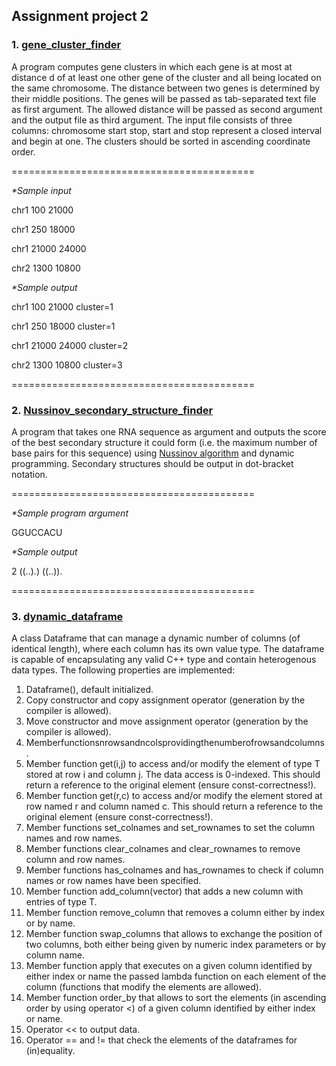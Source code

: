 ## Assignment project 2
### 1. [gene_cluster_finder](gene_cluster_finder.cpp)
A program computes gene clusters in which each gene is at most at distance d of at least one other gene of the cluster and all being located on the same chromosome. The distance between two genes is determined by their middle positions.
The genes will be passed as tab-separated text file as first argument. The allowed distance will be passed as second argument and the output file as third argument. The input file consists of three columns: chromosome start stop, start and stop represent a closed interval and begin at one. The clusters should be sorted in ascending coordinate order.

==========================================

_*Sample input_

chr1 100 21000

chr1 250 18000

chr1 21000 24000

chr2 1300 10800

_*Sample output_

chr1 100 21000 cluster=1

chr1 250 18000 cluster=1

chr1 21000 24000 cluster=2

chr2 1300 10800 cluster=3

==========================================

### 2. [Nussinov_secondary_structure_finder](Nussinov_secondary_structure_finder.cpp)
A program that takes one RNA sequence as argument and outputs the score of the best secondary structure it could form (i.e. the maximum number of base pairs for this sequence) using [Nussinov algorithm](https://math.mit.edu/classes/18.417/Slides/rna-prediction-nussinov.pdf) and dynamic programming. Secondary structures should be output in dot-bracket notation.

==========================================

_*Sample program argument_

GGUCCACU

_*Sample output_

2 ((..).) ((..)).

==========================================

### 3. [dynamic_dataframe](dynamic_dataframe.cpp)
A class Dataframe that can manage a dynamic number of columns (of identical length), where each column has its own value type. The dataframe is capable of encapsulating any valid C++ type and contain heterogenous data types. The following properties are implemented:

1. Dataframe(), default initialized.
2. Copy constructor and copy assignment operator (generation by the compiler
is allowed).
3. Move constructor and move assignment operator (generation by the compiler is allowed).
4. Memberfunctionsnrowsandncolsprovidingthenumberofrowsandcolumns.
5. Member function get<T>(i,j) to access and/or modify the element of type T stored at row i and column j. The data access is 0-indexed. This should return a reference to the original element (ensure const-correctness!).
6. Member function get<T>(r,c) to access and/or modify the element stored at row named r and column named c. This should return a reference to the original element (ensure const-correctness!).
7. Member functions set_colnames and set_rownames to set the column names and row names.
8. Member functions clear_colnames and clear_rownames to remove column and row names.
9. Member functions has_colnames and has_rownames to check if column names or row names have been specified.
10. Member function add_column<T>(vector<T>) that adds a new column with entries of type T.
11. Member function remove_column that removes a column either by index or by name.
12. Member function swap_columns that allows to exchange the position of two columns, both either being given by numeric index parameters or by column name.
13. Member function apply that executes on a given column identified by either index or name the passed lambda function on each element of the column (functions that modify the elements are allowed).
14. Member function order_by that allows to sort the elements (in ascending order by using operator <) of a given column identified by either index or name. 
15. Operator << to output data. 
16. Operator == and != that check the elements of the dataframes for (in)equality. 
